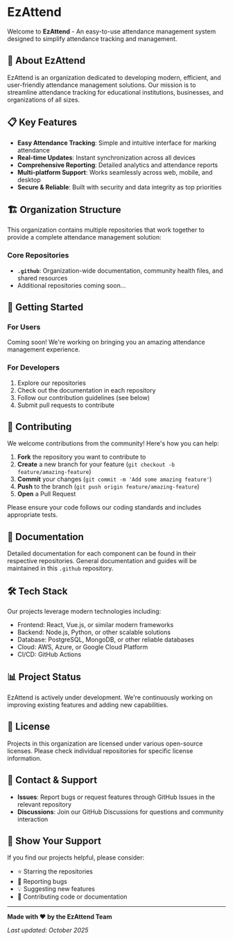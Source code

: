 # EzAttend

Welcome to **EzAttend** - An easy-to-use attendance management system designed to simplify attendance tracking and management.

## 🎯 About EzAttend

EzAttend is an organization dedicated to developing modern, efficient, and user-friendly attendance management solutions. Our mission is to streamline attendance tracking for educational institutions, businesses, and organizations of all sizes.

## 📋 Key Features

- **Easy Attendance Tracking**: Simple and intuitive interface for marking attendance
- **Real-time Updates**: Instant synchronization across all devices
- **Comprehensive Reporting**: Detailed analytics and attendance reports
- **Multi-platform Support**: Works seamlessly across web, mobile, and desktop
- **Secure & Reliable**: Built with security and data integrity as top priorities

## 🏗️ Organization Structure

This organization contains multiple repositories that work together to provide a complete attendance management solution:

### Core Repositories

- **`.github`**: Organization-wide documentation, community health files, and shared resources
- Additional repositories coming soon...

## 🚀 Getting Started

### For Users

Coming soon! We're working on bringing you an amazing attendance management experience.

<!-- 
Once available:
1. Visit our main application
2. Sign up for an account or log in
3. Start tracking attendance easily
-->

### For Developers

1. Explore our repositories
2. Check out the documentation in each repository
3. Follow our contribution guidelines (see below)
4. Submit pull requests to contribute

## 🤝 Contributing

We welcome contributions from the community! Here's how you can help:

1. **Fork** the repository you want to contribute to
2. **Create** a new branch for your feature (`git checkout -b feature/amazing-feature`)
3. **Commit** your changes (`git commit -m 'Add some amazing feature'`)
4. **Push** to the branch (`git push origin feature/amazing-feature`)
5. **Open** a Pull Request

Please ensure your code follows our coding standards and includes appropriate tests.

## 📖 Documentation

Detailed documentation for each component can be found in their respective repositories. General documentation and guides will be maintained in this `.github` repository.

## 🛠️ Tech Stack

Our projects leverage modern technologies including:

- Frontend: React, Vue.js, or similar modern frameworks
- Backend: Node.js, Python, or other scalable solutions
- Database: PostgreSQL, MongoDB, or other reliable databases
- Cloud: AWS, Azure, or Google Cloud Platform
- CI/CD: GitHub Actions

## 📊 Project Status

EzAttend is actively under development. We're continuously working on improving existing features and adding new capabilities.

## 📝 License

Projects in this organization are licensed under various open-source licenses. Please check individual repositories for specific license information.

## 📧 Contact & Support

- **Issues**: Report bugs or request features through GitHub Issues in the relevant repository
- **Discussions**: Join our GitHub Discussions for questions and community interaction

## 🌟 Show Your Support

If you find our projects helpful, please consider:

- ⭐ Starring the repositories
- 🐛 Reporting bugs
- 💡 Suggesting new features
- 🤝 Contributing code or documentation

---

**Made with ❤️ by the EzAttend Team**

*Last updated: October 2025*